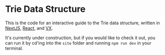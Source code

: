 # Trie Data Structure

This is the code for an interactive guide to the Trie data structure, written in [NextJS](https://github.com/zeit/next.js/), [React](https://facebook.github.io/react/), and [VX](https://vx-demo.now.sh/).

It's currently under construction, but if you would like to check it out, you can run it by cd'ing into the `site` folder and running `npm run dev` in your terminal.
